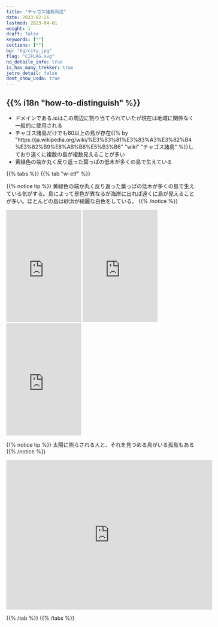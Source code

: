 ```yaml
---
title: "チャゴス諸島周辺"
date: 2023-02-26
lastmod: 2023-04-01
weight: 1
draft: false
keywords: [""]
sections: [""]
bg: "bg/city.jpg"
flag: "CIFLAG.svg"
no_detaile_info: true
is_has_many_trekker: true
jetro_detail: false
dont_show_usda: true
---
```


<div class="main-desciption country-description">
    <h2 class="section-title">{{% i18n "how-to-distinguish" %}}</h2>
    <ul class="rule-list">
        <li>ドメインである<span class="quiz">.io</span>はこの周辺に割り当てられていたが現在は地域に関係なく一般的に使用される</li>
        <li>チャゴス諸島だけでも60以上の島が存在{{% by "https://ja.wikipedia.org/wiki/%E3%83%81%E3%83%A3%E3%82%B4%E3%82%B9%E8%AB%B8%E5%B3%B6" "wiki" "チャゴス諸島" %}}しており遠くに複数の島が複数見えることが多い</li>
        <li class="no-evidence">黄緑色の端か丸く反り返った葉っぱの低木が多くの島で生えている</li>
    </ul>
</div>

{{% tabs  %}}
{{% tab "w-etf" %}}

{{% notice tip %}}
黄緑色の端か丸く反り返った葉っぱの低木が多くの島で生えている気がする。島によって景色が異なるが海岸に出れば遠くに島が見えることが多い。ほとんどの島は砂浜が綺麗な白色をしている。
{{% /notice %}}
<div class="googlemap-if">
<iframe src="https://www.google.com/maps/embed?pb=!4v1684827392557!6m8!1m7!1sy8RlAYyXvsBm8tV4qN_dmQ!2m2!1d-5.423322242950213!2d71.82924608825161!3f134.55018584499248!4f-12.90580202514046!5f3.323443999519975" width="200" height="300" style="border:0;" allowfullscreen="" loading="lazy" referrerpolicy="no-referrer-when-downgrade"></iframe>
<iframe src="https://www.google.com/maps/embed?pb=!4v1684827402012!6m8!1m7!1sSWWY1lP8533wfBM8p9YbjA!2m2!1d-5.359096565353664!2d72.22097335772628!3f24.23596842744278!4f-8.572381887895958!5f3.2225475002115944" width="200" height="300" style="border:0;" allowfullscreen="" loading="lazy" referrerpolicy="no-referrer-when-downgrade"></iframe>
<iframe src="https://www.google.com/maps/embed?pb=!4v1684827410941!6m8!1m7!1s5tDToCIharTn-Y4OyHeJkA!2m2!1d-5.26358316148567!2d71.7500202134404!3f107.00500402820215!4f-0.9644015771068126!5f2.723140992800525" width="200" height="300" style="border:0;" allowfullscreen="" loading="lazy" referrerpolicy="no-referrer-when-downgrade"></iframe>
</div>


{{% notice tip %}}
太陽に照らされる人と、それを見つめる鳥がいる孤島もある
{{% /notice %}}
<div class="googlemap-if">
<iframe src="https://www.google.com/maps/embed?pb=!4v1684828100537!6m8!1m7!1s_mAFTYEEyFSxw0vWGwA0rg!2m2!1d-5.427784761980635!2d71.88081937822534!3f80.48614014107085!4f20.034012209677343!5f1.0624369115918713" width="550" height="400" style="border:0;" allowfullscreen="" loading="lazy" referrerpolicy="no-referrer-when-downgrade"></iframe>
</div>

{{% /tab %}}
{{% /tabs %}}
